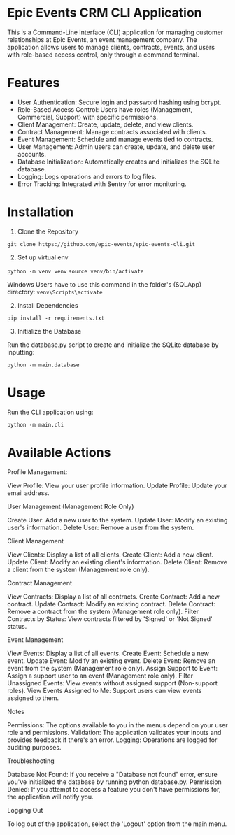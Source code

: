 # Epic Events CRM CLI Application

This is a Command-Line Interface (CLI) application for managing customer relationships at Epic Events, an event management company. The application allows users to manage clients, contracts, events, and users with role-based access control, only through a command terminal.

# Features

- User Authentication: Secure login and password hashing using bcrypt.
- Role-Based Access Control: Users have roles (Management, Commercial, Support) with specific permissions.
- Client Management: Create, update, delete, and view clients.
- Contract Management: Manage contracts associated with clients.
- Event Management: Schedule and manage events tied to contracts.
- User Management: Admin users can create, update, and delete user accounts.
- Database Initialization: Automatically creates and initializes the SQLite database.
- Logging: Logs operations and errors to log files.
- Error Tracking: Integrated with Sentry for error monitoring.

# Installation

1. Clone the Repository

`git clone https://github.com/epic-events/epic-events-cli.git`

2. Set up virtual env

`python -m venv venv`
`source venv/bin/activate`

Windows Users have to use this command in the folder's (SQLApp) directory: `venv\Scripts\activate`

2. Install Dependencies

`pip install -r requirements.txt`

3. Initialize the Database

Run the database.py script to create and initialize the SQLite database by inputting:

`python -m main.database`

# Usage

Run the CLI application using:

`python -m main.cli`

# Available Actions

Profile Management:

View Profile: View your user profile information.
Update Profile: Update your email address.

User Management (Management Role Only)

Create User: Add a new user to the system.
Update User: Modify an existing user's information.
Delete User: Remove a user from the system.

Client Management

View Clients: Display a list of all clients.
Create Client: Add a new client.
Update Client: Modify an existing client's information.
Delete Client: Remove a client from the system (Management role only).

Contract Management

View Contracts: Display a list of all contracts.
Create Contract: Add a new contract.
Update Contract: Modify an existing contract.
Delete Contract: Remove a contract from the system (Management role only).
Filter Contracts by Status: View contracts filtered by 'Signed' or 'Not Signed' status.

Event Management

View Events: Display a list of all events.
Create Event: Schedule a new event.
Update Event: Modify an existing event.
Delete Event: Remove an event from the system (Management role only).
Assign Support to Event: Assign a support user to an event (Management role only).
Filter Unassigned Events: View events without assigned support (Non-support roles).
View Events Assigned to Me: Support users can view events assigned to them.

Notes

Permissions: The options available to you in the menus depend on your user role and permissions.
Validation: The application validates your inputs and provides feedback if there's an error.
Logging: Operations are logged for auditing purposes.

Troubleshooting

Database Not Found: If you receive a "Database not found" error, ensure you've initialized the database by running python database.py.
Permission Denied: If you attempt to access a feature you don't have permissions for, the application will notify you.

Logging Out

To log out of the application, select the 'Logout' option from the main menu.


